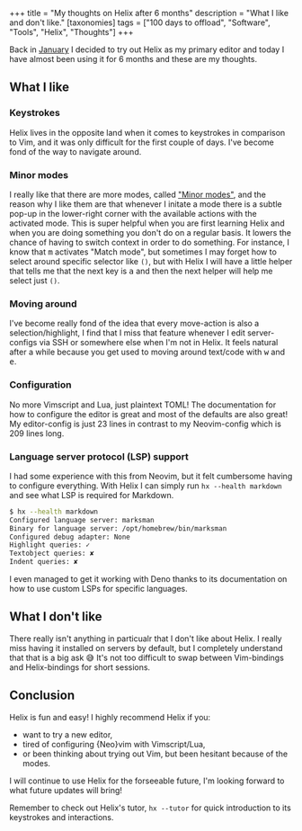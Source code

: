 +++
title = "My thoughts on Helix after 6 months"
description = "What I like and don't like."
[taxonomies]
tags = ["100 days to offload", "Software", "Tools", "Helix", "Thoughts"]
+++

Back in [January][helix_post] I decided to try out Helix as my primary editor
and today I have almost been using it for 6 months and these are my thoughts.

## What I like

### Keystrokes

Helix lives in the opposite land when it comes to keystrokes in comparison to
Vim, and it was only difficult for the first couple of days. I've become fond of
the way to navigate around.

### Minor modes

I really like that there are more modes, called ["Minor
modes"][helix_minor_modes], and the reason why I like them are that whenever I
initate a mode there is a subtle pop-up in the lower-right corner with the
available actions with the activated mode. This is super helpful when you are
first learning Helix and when you are doing something you don't do on a regular
basis. It lowers the chance of having to switch context in order to do
something. For instance, I know that <kbd>m</kbd> activates "Match mode", but
sometimes I may forget how to select around specific selector like `()`, but
with Helix I will have a little helper that tells me that the next key is
<kbd>a</kbd> and then the next helper will help me select just `()`.

### Moving around

I've become really fond of the idea that every move-action is also a
selection/highlight, I find that I miss that feature whenever I edit
server-configs via SSH or somewhere else when I'm not in Helix. It feels natural
after a while because you get used to moving around text/code with <kbd>w</kbd>
and <kbd>e</kbd>.

### Configuration

No more Vimscript and Lua, just plaintext TOML! The documentation for how to
configure the editor is great and most of the defaults are also great! My
editor-config is just 23 lines in contrast to my Neovim-config which is 209
lines long.

### Language server protocol (LSP) support

I had some experience with this from Neovim, but it felt cumbersome having to
configure everything. With Helix I can simply run `hx --health markdown` and see
what LSP is required for Markdown.

```sh
$ hx --health markdown
Configured language server: marksman
Binary for language server: /opt/homebrew/bin/marksman
Configured debug adapter: None
Highlight queries: ✓
Textobject queries: ✘
Indent queries: ✘
```

I even managed to get it working with Deno thanks to its documentation on how to
use custom LSPs for specific languages.

## What I don't like

There really isn't anything in particualr that I don't like about Helix. I
really miss having it installed on servers by default, but I completely
understand that that is a big ask 😅 It's not too difficult to swap between
Vim-bindings and Helix-bindings for short sessions.

## Conclusion

Helix is fun and easy! I highly recommend Helix if you:

- want to try a new editor,
- tired of configuring {Neo}vim with Vimscript/Lua,
- or been thinking about trying out Vim, but been hesitant because of the modes.

I will continue to use Helix for the forseeable future, I'm looking forward to
what future updates will bring!

Remember to check out Helix's tutor, `hx --tutor` for quick introduction to its
keystrokes and interactions.

[helix_post]: /blog/trying-helix
[helix_minor_modes]: https://docs.helix-editor.com/keymap.html#normal-mode
